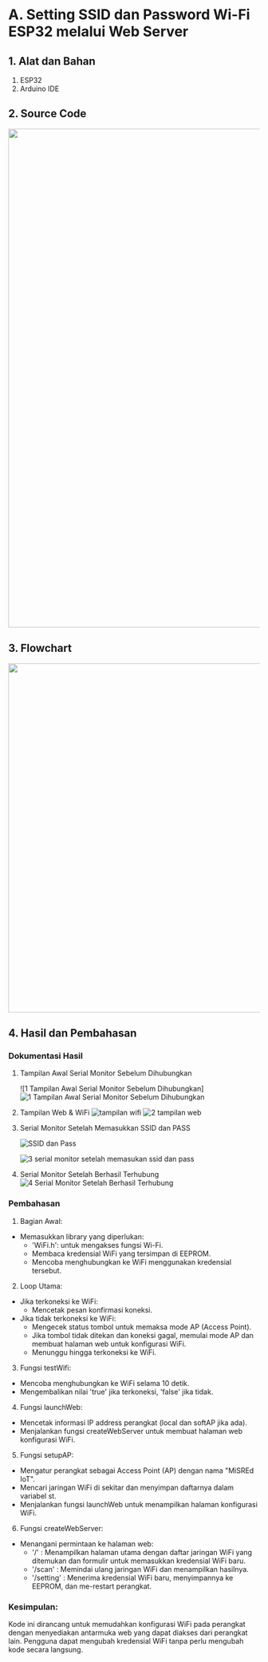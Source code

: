 # A. Setting SSID dan Password Wi-Fi ESP32 melalui Web Server

## 1. Alat dan Bahan
1) ESP32
2) Arduino IDE

## 2. Source Code

<img src="https://github.com/deaprasasti/Jobsheet-Embedded/assets/153251202/c3c8e47d-3cc6-4e1d-afa7-62a5d1380719" height=1000rem>


## 3. Flowchart

<img src="https://github.com/deaprasasti/Jobsheet-Embedded/assets/153251202/39e8974a-d0cb-4461-a568-35f97faca3ee" height=700rem>

## 4. Hasil dan Pembahasan
### Dokumentasi Hasil
1. Tampilan Awal Serial Monitor Sebelum Dihubungkan

   ![1  Tampilan Awal Serial Monitor Sebelum Dihubungkan]
![1  Tampilan Awal Serial Monitor Sebelum Dihubungkan](https://github.com/deaprasasti/Jobsheet-Embedded/assets/153251202/4c3d8878-19ec-4a0e-bf3d-a47d2689e897)

2. Tampilan Web & WiFi
   ![tampilan wifi](https://github.com/deaprasasti/Jobsheet-Embedded/assets/153251202/c99c8681-2a57-4ad9-a454-9d7c6b1e3310)
![2  tampilan web](https://github.com/deaprasasti/Jobsheet-Embedded/assets/153251202/3eb49354-b23d-4a8f-ae0d-2d432ed0295d)

3. Serial Monitor Setelah Memasukkan SSID dan PASS
   
   ![SSID dan Pass](https://github.com/deaprasasti/Jobsheet-Embedded/assets/153251202/571c4fce-b796-49d3-8dcb-ef6b595714d2)

   ![3  serial monitor setelah memasukan ssid dan pass](https://github.com/deaprasasti/Jobsheet-Embedded/assets/153251202/1a73aec8-3eb9-4c7f-9d8d-5a3322548ca7)

   
4. Serial Monitor Setelah Berhasil Terhubung
   ![4  Serial Monitor Setelah Berhasil Terhubung](https://github.com/deaprasasti/Jobsheet-Embedded/assets/153251202/12f9df48-1c91-415d-8a4a-6905d64f4cc6)


### Pembahasan

  1. Bagian Awal:
  * Memasukkan library yang diperlukan:
     * 'WiFi.h': untuk mengakses fungsi Wi-Fi.
     * Membaca kredensial WiFi yang tersimpan di EEPROM.
     * Mencoba menghubungkan ke WiFi menggunakan kredensial tersebut.

  2. Loop Utama:
  * Jika terkoneksi ke WiFi:
    * Mencetak pesan konfirmasi koneksi.
  * Jika tidak terkoneksi ke WiFi:
    * Mengecek status tombol untuk memaksa mode AP (Access Point).
    * Jika tombol tidak ditekan dan koneksi gagal, memulai mode AP dan membuat halaman web untuk konfigurasi WiFi.
    * Menunggu hingga terkoneksi ke WiFi.

  3. Fungsi testWifi:
  * Mencoba menghubungkan ke WiFi selama 10 detik.
  * Mengembalikan nilai 'true' jika terkoneksi, 'false' jika tidak.

  4. Fungsi launchWeb:
  * Mencetak informasi IP address perangkat (local dan softAP jika ada).
  * Menjalankan fungsi createWebServer untuk membuat halaman web konfigurasi WiFi.

  5. Fungsi setupAP:
  * Mengatur perangkat sebagai Access Point (AP) dengan nama "MiSREd IoT".
  * Mencari jaringan WiFi di sekitar dan menyimpan daftarnya dalam variabel st.
  * Menjalankan fungsi launchWeb untuk menampilkan halaman konfigurasi WiFi.

  6. Fungsi createWebServer:
  * Menangani permintaan ke halaman web:
    * '/' : Menampilkan halaman utama dengan daftar jaringan WiFi yang ditemukan dan formulir untuk memasukkan kredensial WiFi baru.
    * '/scan' : Memindai ulang jaringan WiFi dan menampilkan hasilnya.
    * '/setting' : Menerima kredensial WiFi baru, menyimpannya ke EEPROM, dan me-restart perangkat.
  
### Kesimpulan:
Kode ini dirancang untuk memudahkan konfigurasi WiFi pada perangkat dengan menyediakan antarmuka web yang dapat diakses dari perangkat lain. Pengguna dapat mengubah kredensial WiFi tanpa perlu mengubah kode secara langsung.
